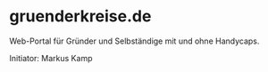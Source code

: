 # gruenderkreise.de
Web-Portal für Gründer und Selbständige mit und ohne Handycaps.

Initiator: Markus Kamp
